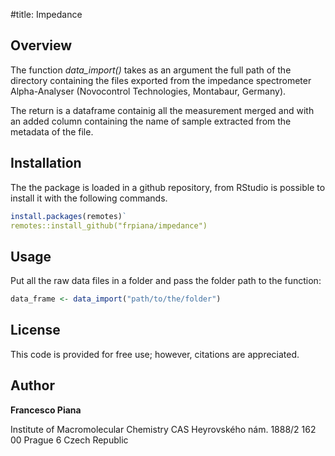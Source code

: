 #title: Impedance
## Overview

The function *data_import()* takes as an argument the full path of the directory
containing the files exported from the impedance spectrometer Alpha-Analyser 
(Novocontrol Technologies, Montabaur, Germany).

The return is a dataframe containig all the measurement merged and with an added
column containing the name of sample extracted from the metadata of the file.

## Installation

The the package is loaded in a github repository, from RStudio is possible to 
install it with the following commands.

```r
install.packages(remotes)`
remotes::install_github("frpiana/impedance")
```

## Usage

Put all the raw data files in a folder and pass the folder path to the function:
```r
data_frame <- data_import("path/to/the/folder")
```

## License
This code is provided for free use; however, citations are appreciated.

## Author

**Francesco Piana**

Institute of Macromolecular Chemistry CAS
Heyrovského nám. 1888/2
162 00 Prague 6
Czech Republic
